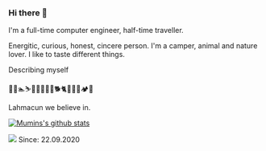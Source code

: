 ### Hi there 👋
I'm a full-time computer engineer, half-time traveller.

Energitic, curious, honest, cincere person. I'm a camper, animal and nature lover. I like to taste different things.

Describing myself

🚴🏇🏊⛷️👨🏻‍🔧🕺🏻🐕🐈🍔🍷🛵🏕️📖

Lahmacun we believe in.

[![Mumins's github stats](https://github-readme-stats.vercel.app/api?username=procidis&show_icons=true&theme=merko)](https://github.com/procidis/github-readme-stats)



![](https://komarev.com/ghpvc/?username=procidis) Since: 22.09.2020

<!--
**procidis/procidis** is a ✨ _special_ ✨ repository because its `README.md` (this file) appears on your GitHub profile.

Here are some ideas to get you started:

- 🔭 I’m currently working on ...
- 🌱 I’m currently learning ...
- 👯 I’m looking to collaborate on ...
- 🤔 I’m looking for help with ...
- 💬 Ask me about ...
- 📫 How to reach me: ...
- 😄 Pronouns: ...
- ⚡ Fun fact: ...
-->
